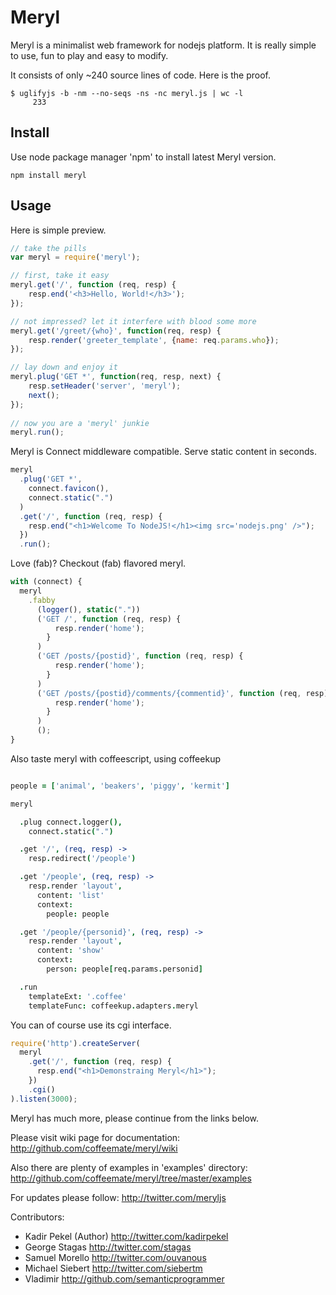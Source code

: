Meryl
=====

Meryl is a minimalist web framework for nodejs platform.
It is really simple to use, fun to play and easy to modify.

It consists of only ~240 source lines of code. Here is the proof.

```
$ uglifyjs -b -nm --no-seqs -ns -nc meryl.js | wc -l
     233
```

Install
-------

Use node package manager 'npm' to install latest Meryl version.

```
npm install meryl
```

Usage
-----

Here is simple preview.

``` javascript
// take the pills
var meryl = require('meryl');

// first, take it easy
meryl.get('/', function (req, resp) {
	resp.end('<h3>Hello, World!</h3>');
});

// not impressed? let it interfere with blood some more
meryl.get('/greet/{who}', function(req, resp) {
	resp.render('greeter_template', {name: req.params.who});
});

// lay down and enjoy it
meryl.plug('GET *', function(req, resp, next) {
	resp.setHeader('server', 'meryl');
	next();
});
 
// now you are a 'meryl' junkie
meryl.run();
```

Meryl is Connect middleware compatible. Serve static content in seconds.

``` javascript
meryl
  .plug('GET *',
    connect.favicon(),
    connect.static(".")
  )
  .get('/', function (req, resp) {
    resp.end("<h1>Welcome To NodeJS!</h1><img src='nodejs.png' />");
  })
  .run();
```

Love (fab)? Checkout (fab) flavored meryl.

``` javascript
with (connect) {
  meryl
    .fabby
      (logger(), static("."))
      ('GET /', function (req, resp) {
          resp.render('home');
        }
      )
      ('GET /posts/{postid}', function (req, resp) {
          resp.render('home');
        }
      )
      ('GET /posts/{postid}/comments/{commentid}', function (req, resp) {
          resp.render('home');
        }
      )
      ();
}
```

Also taste meryl with coffeescript, using coffeekup

``` coffeescript

people = ['animal', 'beakers', 'piggy', 'kermit']

meryl

  .plug connect.logger(),
    connect.static(".")

  .get '/', (req, resp) ->
    resp.redirect('/people')

  .get '/people', (req, resp) ->
    resp.render 'layout',
      content: 'list'
      context:
        people: people

  .get '/people/{personid}', (req, resp) ->
    resp.render 'layout',
      content: 'show'
      context:
        person: people[req.params.personid]

  .run
    templateExt: '.coffee'
    templateFunc: coffeekup.adapters.meryl
```

You can of course use its cgi interface.

``` javascript
require('http').createServer(
  meryl
    .get('/', function (req, resp) {
      resp.end("<h1>Demonstraing Meryl</h1>");
    })
    .cgi()
).listen(3000);
```

Meryl has much more, please continue from the links below.

Please visit wiki page for documentation:
  <http://github.com/coffeemate/meryl/wiki>

Also there are plenty of examples in 'examples' directory:
  <http://github.com/coffeemate/meryl/tree/master/examples>

For updates please follow:
  <http://twitter.com/meryljs>

Contributors:

 * Kadir Pekel (Author) <http://twitter.com/kadirpekel>
 * George Stagas <http://twitter.com/stagas>
 * Samuel Morello <http://twitter.com/ouvanous>
 * Michael Siebert <http://twitter.com/siebertm>
 * Vladimir <http://github.com/semanticprogrammer>